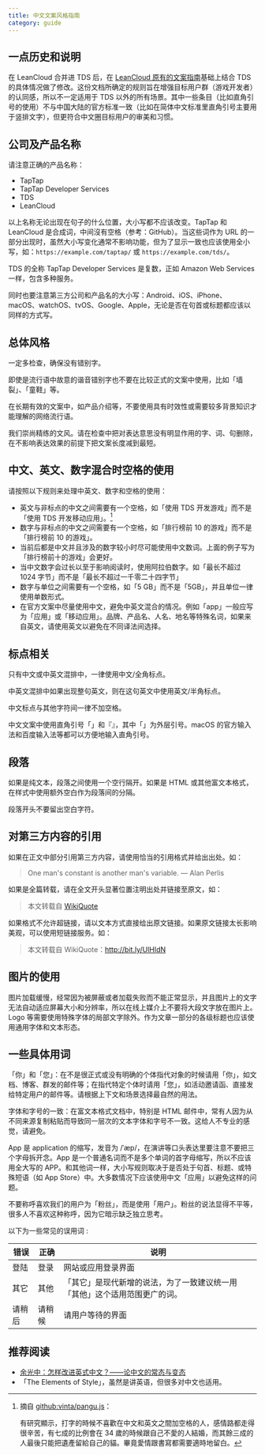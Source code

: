 ```yaml
---
title: 中文文案风格指南
category: guide
---
```


## 一点历史和说明

在 LeanCloud 合并进 TDS 后，在 [LeanCloud 原有的文案指南](https://open.leancloud.cn/copywriting-style-guide/)基础上结合 TDS 的具体情况做了修改。这份文档所确定的规则旨在增强目标用户群（游戏开发者）的认同感，所以不一定适用于 TDS 以外的所有场景。其中一些条目（比如直角引号的使用）不与中国大陆的官方标准一致（比如在简体中文标准里直角引号主要用于竖排文字），但更符合中文圈目标用户的审美和习惯。

## 公司及产品名称

请注意正确的产品名称：

- TapTap
- TapTap Developer Services
- TDS
- LeanCloud

以上名称无论出现在句子的什么位置，大小写都不应该改变。TapTap 和 LeanCloud 是合成词，中间沒有空格（参考：GitHub）。当这些词作为 URL 的一部分出现时，虽然大小写变化通常不影响功能，但为了显示一致也应该使用全小写，如：`https://example.com/taptap/` 或 `https://example.com/tds/`。

TDS 的全称 TapTap Developer Services 是复数，正如 Amazon Web Services 一样，包含多种服务。

同时也要注意第三方公司和产品名的大小写：Android、iOS、iPhone、macOS、watchOS、tvOS、Google、Apple，无论是否在句首或标题都应该以同样的方式写。

## 总体风格

一定多检查，确保没有错别字。

即使是流行语中故意的谐音错别字也不要在比较正式的文案中使用，比如「墙裂」、「童鞋」等。

在长期有效的文案中，如产品介绍等，不要使用具有时效性或需要较多背景知识才能理解的网络流行语。

我们崇尚精练的文风。请在检查中把对表达意思没有明显作用的字、词、句删除，在不影响表达效果的前提下把文案长度减到最短。

## 中文、英文、数字混合时空格的使用

请按照以下规则来处理中英文、数字和空格的使用：

- 英文与非标点的中文之间需要有一个空格，如「使用 TDS 开发游戏」而不是「使用 TDS 开发移动应用」。[^1]
- 数字与非标点的中文之间需要有一个空格，如「排行榜前 10 的游戏」而不是「排行榜前 10 的游戏」。
- 当前后都是中文并且涉及的数字较小时尽可能使用中文数词。上面的例子写为「排行榜前十的游戏」会更好。
- 当中文数字会过长以至于影响阅读时，使用阿拉伯数字。如「最长不超过 1024 字节」而不是「最长不超过一千零二十四字节」
- 数字与单位之间需要有一个空格，如「5 GB」而不是「5GB」，并且单位一律使用单数形式。
- 在官方文案中尽量使用中文，避免中英文混合的情况。例如「app」一般应写为「应用」或「移动应用」。品牌、产品名、人名、地名等特殊名词，如果来自英文，请使用英文以避免在不同译法间选择。

## 标点相关

只有中文或中英文混排中，一律使用中文/全角标点。

中英文混排中如果出现整句英文，则在这句英文中使用英文/半角标点。

中文标点与其他字符间一律不加空格。

中文文案中使用直角引号「」和『』，其中「」为外层引号。macOS 的官方输入法和百度输入法等都可以方便地输入直角引号。

## 段落

如果是纯文本，段落之间使用一个空行隔开。如果是 HTML 或其他富文本格式，在样式中使用额外空白作为段落间的分隔。

段落开头不要留出空白字符。

## 对第三方内容的引用

如果在正文中部分引用第三方内容，请使用恰当的引用格式并给出出处。如：

> One man's constant is another man's variable.
> — Alan Perlis

如果是全篇转载，请在全文开头显著位置注明出处并链接至原文，如：

> 本文转载自 [WikiQuote](http://en.wikiquote.org/wiki/Alan_Perlis)

如果格式不允许超链接，请以文本方式直接给出原文链接。如果原文链接太长影响美观，可以使用短链接服务。如：

> 本文转载自 WikiQuote：http://bit.ly/UlHIdN

## 图片的使用

图片加载缓慢，经常因为被屏蔽或者加载失败而不能正常显示，并且图片上的文字无法自动适应屏幕大小和分辨率，所以在线上媒介上不要将大段文字放在图片上。Logo 等需要使用特殊字体的局部文字除外。作为文章一部分的各级标题也应该使用通用字体和文本形态。

## 一些具体用词

「你」和「您」：在不是很正式或没有明确的个体指代对象的时候请用「你」，如文档、博客、群发的邮件等；在指代特定个体时请用「您」，如活动邀请函、直接发给特定用户的邮件等。请根据上下文和场景选择最自然的用法。

字体和字号的一致：在富文本格式文档中，特别是 HTML 邮件中，常有人因为从不同来源复制粘贴而导致同一层次的文本字体和字号不一致。这给人不专业的感觉，请避免。

App 是 application 的缩写，发音为 /ˈæp/，在演讲等口头表达里要注意不要把三个字母拆开念。App 是一个普通名词而不是多个单词的首字母缩写，所以不应该用全大写的 APP。和其他词一样，大小写规则取决于是否处于句首、标题、或特殊短语（如 App Store）中。大多数情况下应该使用中文「应用」以避免这样的问题。

不要称呼喜欢我们的用户为「粉丝」，而是使用「用户」。粉丝的说法显得不平等，很多人不喜欢这种称呼，因为它暗示缺乏独立思考。

以下为一些常见的误用词 :

| 错误   | 正确   | 说明                                                                       |
| ------ | ------ | -------------------------------------------------------------------------- |
| 登陆   | 登录   | 网站或应用登录界面                                                         |
| 其它   | 其他   | 「其它」是现代新增的说法，为了一致建议统一用「其他」这个适用范围更广的词。 |
| 请稍后 | 请稍候 | 请用户等待的界面                                                           |

## 推荐阅读

- [余光中：怎样改进英式中文？——论中文的常态与变态](https://open.leancloud.cn/improve-chinese/)
- 「The Elements of Style」，虽然是讲英语，但很多对中文也适用。

[^1]: 摘自 [github:vinta/pangu.js](https://github.com/vinta/pangu.js)：

    有研究顯示，打字的時候不喜歡在中文和英文之間加空格的人，感情路都走得很辛苦，有七成的比例會在 34 歲的時候跟自己不愛的人結婚，而其餘三成的人最後只能把遺產留給自己的貓。畢竟愛情跟書寫都需要適時地留白。
